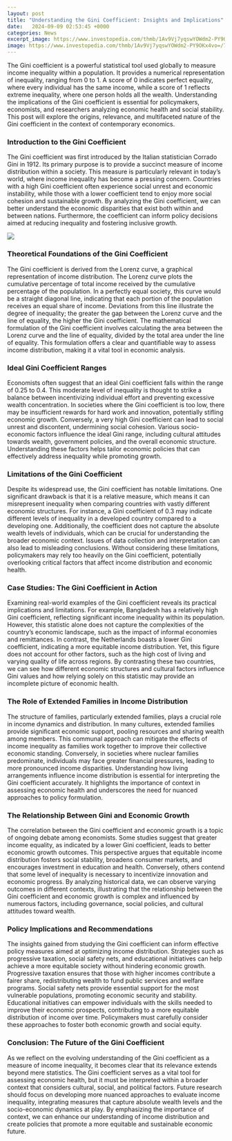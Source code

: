 ```yaml
---
layout: post
title: "Understanding the Gini Coefficient: Insights and Implications"
date:   2024-09-09 02:53:45 +0000
categories: News
excerpt_image: https://www.investopedia.com/thmb/1Av9Vj7yqswYOWdm2-PY9OKx4vo=/750x0/filters:no_upscale():max_bytes(150000):strip_icc()/gini-index-4193ad4ae63c4303b9127db662b3cc4c.jpg
image: https://www.investopedia.com/thmb/1Av9Vj7yqswYOWdm2-PY9OKx4vo=/750x0/filters:no_upscale():max_bytes(150000):strip_icc()/gini-index-4193ad4ae63c4303b9127db662b3cc4c.jpg
---
```


The Gini coefficient is a powerful statistical tool used globally to measure income inequality within a population. It provides a numerical representation of inequality, ranging from 0 to 1. A score of 0 indicates perfect equality, where every individual has the same income, while a score of 1 reflects extreme inequality, where one person holds all the wealth. Understanding the implications of the Gini coefficient is essential for policymakers, economists, and researchers analyzing economic health and social stability. This post will explore the origins, relevance, and multifaceted nature of the Gini coefficient in the context of contemporary economics.
### Introduction to the Gini Coefficient
The Gini coefficient was first introduced by the Italian statistician Corrado Gini in 1912. Its primary purpose is to provide a succinct measure of income distribution within a society. This measure is particularly relevant in today’s world, where income inequality has become a pressing concern. Countries with a high Gini coefficient often experience social unrest and economic instability, while those with a lower coefficient tend to enjoy more social cohesion and sustainable growth. By analyzing the Gini coefficient, we can better understand the economic disparities that exist both within and between nations. Furthermore, the coefficient can inform policy decisions aimed at reducing inequality and fostering inclusive growth.

![](https://www.investopedia.com/thmb/1Av9Vj7yqswYOWdm2-PY9OKx4vo=/750x0/filters:no_upscale():max_bytes(150000):strip_icc()/gini-index-4193ad4ae63c4303b9127db662b3cc4c.jpg)
### Theoretical Foundations of the Gini Coefficient
The Gini coefficient is derived from the Lorenz curve, a graphical representation of income distribution. The Lorenz curve plots the cumulative percentage of total income received by the cumulative percentage of the population. In a perfectly equal society, this curve would be a straight diagonal line, indicating that each portion of the population receives an equal share of income. Deviations from this line illustrate the degree of inequality; the greater the gap between the Lorenz curve and the line of equality, the higher the Gini coefficient. The mathematical formulation of the Gini coefficient involves calculating the area between the Lorenz curve and the line of equality, divided by the total area under the line of equality. This formulation offers a clear and quantifiable way to assess income distribution, making it a vital tool in economic analysis.
### Ideal Gini Coefficient Ranges
Economists often suggest that an ideal Gini coefficient falls within the range of 0.25 to 0.4. This moderate level of inequality is thought to strike a balance between incentivizing individual effort and preventing excessive wealth concentration. In societies where the Gini coefficient is too low, there may be insufficient rewards for hard work and innovation, potentially stifling economic growth. Conversely, a very high Gini coefficient can lead to social unrest and discontent, undermining social cohesion. Various socio-economic factors influence the ideal Gini range, including cultural attitudes towards wealth, government policies, and the overall economic structure. Understanding these factors helps tailor economic policies that can effectively address inequality while promoting growth.
### Limitations of the Gini Coefficient
Despite its widespread use, the Gini coefficient has notable limitations. One significant drawback is that it is a relative measure, which means it can misrepresent inequality when comparing countries with vastly different economic structures. For instance, a Gini coefficient of 0.3 may indicate different levels of inequality in a developed country compared to a developing one. Additionally, the coefficient does not capture the absolute wealth levels of individuals, which can be crucial for understanding the broader economic context. Issues of data collection and interpretation can also lead to misleading conclusions. Without considering these limitations, policymakers may rely too heavily on the Gini coefficient, potentially overlooking critical factors that affect income distribution and economic health.
### Case Studies: The Gini Coefficient in Action
Examining real-world examples of the Gini coefficient reveals its practical implications and limitations. For example, Bangladesh has a relatively high Gini coefficient, reflecting significant income inequality within its population. However, this statistic alone does not capture the complexities of the country’s economic landscape, such as the impact of informal economies and remittances. In contrast, the Netherlands boasts a lower Gini coefficient, indicating a more equitable income distribution. Yet, this figure does not account for other factors, such as the high cost of living and varying quality of life across regions. By contrasting these two countries, we can see how different economic structures and cultural factors influence Gini values and how relying solely on this statistic may provide an incomplete picture of economic health.
### The Role of Extended Families in Income Distribution
The structure of families, particularly extended families, plays a crucial role in income dynamics and distribution. In many cultures, extended families provide significant economic support, pooling resources and sharing wealth among members. This communal approach can mitigate the effects of income inequality as families work together to improve their collective economic standing. Conversely, in societies where nuclear families predominate, individuals may face greater financial pressures, leading to more pronounced income disparities. Understanding how living arrangements influence income distribution is essential for interpreting the Gini coefficient accurately. It highlights the importance of context in assessing economic health and underscores the need for nuanced approaches to policy formulation.
### The Relationship Between Gini and Economic Growth
The correlation between the Gini coefficient and economic growth is a topic of ongoing debate among economists. Some studies suggest that greater income equality, as indicated by a lower Gini coefficient, leads to better economic growth outcomes. This perspective argues that equitable income distribution fosters social stability, broadens consumer markets, and encourages investment in education and health. Conversely, others contend that some level of inequality is necessary to incentivize innovation and economic progress. By analyzing historical data, we can observe varying outcomes in different contexts, illustrating that the relationship between the Gini coefficient and economic growth is complex and influenced by numerous factors, including governance, social policies, and cultural attitudes toward wealth.
### Policy Implications and Recommendations
The insights gained from studying the Gini coefficient can inform effective policy measures aimed at optimizing income distribution. Strategies such as progressive taxation, social safety nets, and educational initiatives can help achieve a more equitable society without hindering economic growth. Progressive taxation ensures that those with higher incomes contribute a fairer share, redistributing wealth to fund public services and welfare programs. Social safety nets provide essential support for the most vulnerable populations, promoting economic security and stability. Educational initiatives can empower individuals with the skills needed to improve their economic prospects, contributing to a more equitable distribution of income over time. Policymakers must carefully consider these approaches to foster both economic growth and social equity.
### Conclusion: The Future of the Gini Coefficient
As we reflect on the evolving understanding of the Gini coefficient as a measure of income inequality, it becomes clear that its relevance extends beyond mere statistics. The Gini coefficient serves as a vital tool for assessing economic health, but it must be interpreted within a broader context that considers cultural, social, and political factors. Future research should focus on developing more nuanced approaches to evaluate income inequality, integrating measures that capture absolute wealth levels and the socio-economic dynamics at play. By emphasizing the importance of context, we can enhance our understanding of income distribution and create policies that promote a more equitable and sustainable economic future.